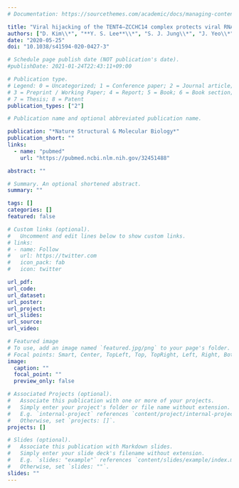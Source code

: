 ```yaml
---
# Documentation: https://sourcethemes.com/academic/docs/managing-content/

title: "Viral hijacking of the TENT4–ZCCHC14 complex protects viral RNAs via mixed tailing"
authors: ["D. Kim\\*", "**Y. S. Lee**\\*", "S. J. Jung\\*", "J. Yeo\\*", "J. J. Seo", "Y. Y. Lee", "J. Lim", "H. Chang", "J. Song", "J. Yang", "K. Ahn", "G. Jung" , "V. N. Kim"]
date: "2020-05-25"
doi: "10.1038/s41594-020-0427-3"

# Schedule page publish date (NOT publication's date).
#publishDate: 2021-01-24T22:43:11+09:00

# Publication type.
# Legend: 0 = Uncategorized; 1 = Conference paper; 2 = Journal article;
# 3 = Preprint / Working Paper; 4 = Report; 5 = Book; 6 = Book section;
# 7 = Thesis; 8 = Patent
publication_types: ["2"]

# Publication name and optional abbreviated publication name.

publication: "*Nature Structural & Molecular Biology*"
publication_short: ""
links:
  - name: "pubmed"
    url: "https://pubmed.ncbi.nlm.nih.gov/32451488"

abstract: ""

# Summary. An optional shortened abstract.
summary: ""

tags: []
categories: []
featured: false

# Custom links (optional).
#   Uncomment and edit lines below to show custom links.
# links:
# - name: Follow
#   url: https://twitter.com
#   icon_pack: fab
#   icon: twitter

url_pdf:
url_code:
url_dataset:
url_poster:
url_project:
url_slides:
url_source:
url_video:

# Featured image
# To use, add an image named `featured.jpg/png` to your page's folder.
# Focal points: Smart, Center, TopLeft, Top, TopRight, Left, Right, BottomLeft, Bottom, BottomRight.
image:
  caption: ""
  focal_point: ""
  preview_only: false

# Associated Projects (optional).
#   Associate this publication with one or more of your projects.
#   Simply enter your project's folder or file name without extension.
#   E.g. `internal-project` references `content/project/internal-project/index.md`.
#   Otherwise, set `projects: []`.
projects: []

# Slides (optional).
#   Associate this publication with Markdown slides.
#   Simply enter your slide deck's filename without extension.
#   E.g. `slides: "example"` references `content/slides/example/index.md`.
#   Otherwise, set `slides: ""`.
slides: ""
---
```

